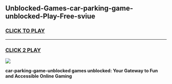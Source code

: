 
## Unblocked-Games-car-parking-game-unblocked-Play-Free-sviue
<h3>
<a href="https://premium76.site?title=car-parking-game-unblocked&ref=24M">CLICK TO PLAY</a></h3>
<hr>

<h3>
<a href="https://premium76.site?title=car-parking-game-unblocked&ref=24M">CLICK 2 PLAY</a>
  
</h3>

<a href="https://premium76.site?title=car-parking-game-unblocked&ref=24M"><img src="https://clearcache.store/games.png"></a>


**car-parking-game-unblocked games unblocked: Your Gateway to Fun and Accessible Online Gaming**
